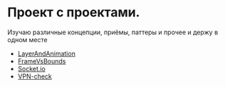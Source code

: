 # Проект с проектами.
Изучаю различные концепции, приёмы, паттеры и прочее и держу в одном месте

- [LayerAndAnimation](LayerAndAnimation)
- [FrameVsBounds](FrameVsBounds)
- [Socket.io](Socket.io)
- [VPN-check](VPN-check)